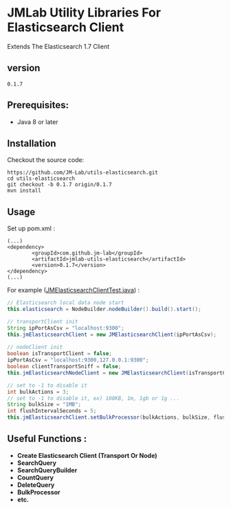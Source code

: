 JMLab Utility Libraries For Elasticsearch Client
================================================

Extends The Elasticsearch 1.7 Client

## version
	0.1.7

## Prerequisites:
* Java 8 or later

## Installation

Checkout the source code:

    https://github.com/JM-Lab/utils-elasticsearch.git
    cd utils-elasticsearch
    git checkout -b 0.1.7 origin/0.1.7
    mvn install

## Usage
Set up pom.xml :

    (...)
    <dependency>
			<groupId>com.github.jm-lab</groupId>
			<artifactId>jmlab-utils-elasticsearch</artifactId>
			<version>0.1.7</version>
	</dependency>
    (...)

For example ([JMElasticsearchClientTest.java](https://github.com/JM-Lab/utils-elasticsearch/blob/master/src/test/java/kr/jm/utils/elasticsearch/JMElasticsearchClientTest.java)) :

```java
// Elasticsearch local data node start
this.elasticsearch = NodeBuilder.nodeBuilder().build().start();

// transportClient init
String ipPortAsCsv = "localhost:9300";
this.jmElasticsearchClient = new JMElasticsearchClient(ipPortAsCsv);
		
// nodeClient init
boolean isTransportClient = false;
ipPortAsCsv = "localhost:9300,127.0.0.1:9300";
boolean clientTransportSniff = false;
this.jmElasticsearchNodeClient = new JMElasticsearchClient(isTransportClient, ipPortAsCsv, clientTransportSniff);

// set to -1 to disable it
int bulkActions = 3;
// set to -1 to disable it, ex) 100KB, 1m, 1gb or 1g ...
String bulkSize = "1MB";
int flushIntervalSeconds = 5;
this.jmElasticsearchClient.setBulkProcessor(bulkActions, bulkSize, flushIntervalSeconds);
```

## Useful Functions :
* **Create Elasticsearch Client (Transport Or Node)**
* **SearchQuery**
* **SearchQueryBuilder**
* **CountQuery**
* **DeleteQuery**
* **BulkProcessor**
* **etc.**
